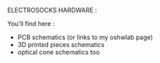 ELECTROSOCKS HARDWARE :

You'll find here : 
- PCB schematics (or links to my oshwlab page)
- 3D printed pieces schematics
- optical cone schematics too
